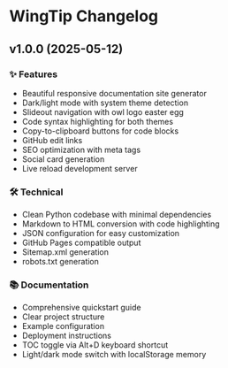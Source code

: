 # WingTip Changelog

## v1.0.0 (2025-05-12)

### ✨ Features
- Beautiful responsive documentation site generator
- Dark/light mode with system theme detection
- Slideout navigation with owl logo easter egg
- Code syntax highlighting for both themes
- Copy-to-clipboard buttons for code blocks
- GitHub edit links
- SEO optimization with meta tags
- Social card generation
- Live reload development server

### 🛠 Technical
- Clean Python codebase with minimal dependencies
- Markdown to HTML conversion with code highlighting
- JSON configuration for easy customization
- GitHub Pages compatible output
- Sitemap.xml generation
- robots.txt generation

### 📚 Documentation
- Comprehensive quickstart guide
- Clear project structure
- Example configuration
- Deployment instructions
- TOC toggle via Alt+D keyboard shortcut
- Light/dark mode switch with localStorage memory